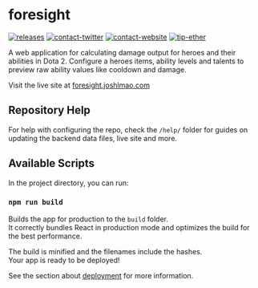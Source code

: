 # foresight

[![releases](https://img.shields.io/badge/releases-website-green.svg?style=flat-square)](https://github.com/JoshLmao/6CS007-ProjectBoss/releases)
[![contact-twitter](https://img.shields.io/badge/twitter-JoshLmao-blue.svg?style=flat-square&logo=twitter)](https://twitter.com/joshlmao)
[![contact-website](https://img.shields.io/badge/contact-joshlmao.com-lightgrey.svg?style=flat-square)](http://joshlmao.com)
[![tip-ether](https://img.shields.io/badge/tip-ethereum-lightblue.svg?style=flat-square)](https://etherscan.io/address/0x3e7fba8d196e7a5238fa47f85b36b2c1dea7aa3d)

A web application for calculating damage output for heroes and their abilities in Dota 2. Configure a heroes items, ability levels and talents to preview raw ability values like cooldown and damage.

Visit the live site at [foresight.joshlmao.com](https://foresight.joshlmao.com)

## Repository Help

For help with configuring the repo, check the ```/help/``` folder for guides on updating the backend data files, live site and more.

## Available Scripts

In the project directory, you can run:

### `npm run build`

Builds the app for production to the `build` folder.<br />
It correctly bundles React in production mode and optimizes the build for the best performance.

The build is minified and the filenames include the hashes.<br />
Your app is ready to be deployed!

See the section about [deployment](https://facebook.github.io/create-react-app/docs/deployment) for more information.

